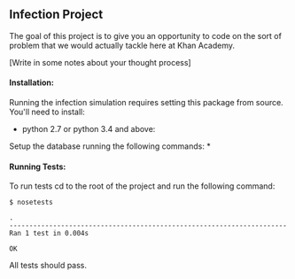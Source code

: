 ## Infection Project
The goal of this project is to give you an opportunity to code on the sort of problem that we would actually tackle here at Khan Academy.

[Write in some notes about your thought process]

#### Installation: 
Running the infection simulation requires setting this package from source. You'll need to install:

*   python 2.7 or python 3.4 and above:

Setup the database running the following commands: 
* 

#### Running Tests: 
To run tests cd to the root of the project and run the following command: 

```
$ nosetests

.
----------------------------------------------------------------------
Ran 1 test in 0.004s

OK
```

All tests should pass. 


